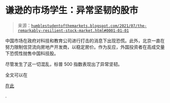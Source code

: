 <!--yml

分类：未分类

日期：2024-05-18 01:57:02

-->

# 谦逊的市场学生：异常坚韧的股市

> 来源：[`humblestudentofthemarkets.blogspot.com/2021/07/the-remarkably-resilient-stock-market.html#0001-01-01`](https://humblestudentofthemarkets.blogspot.com/2021/07/the-remarkably-resilient-stock-market.html#0001-01-01)

中国市场在政府对科技和教育公司进行打击的消息下出现恐慌。此外，北京一直在努力限制信贷流向房地产开发商，以稳定房价。作为反应，外国投资者在高成交量下恐慌性抛售中国科技股。

尽管发生了这一切混乱，标普 500 指数表现出了异常坚韧。

全文可以在

[在此](https://humblestudentofthemarkets.com/2021/07/28/the-remarkably-resilient-stock-market/)

.
